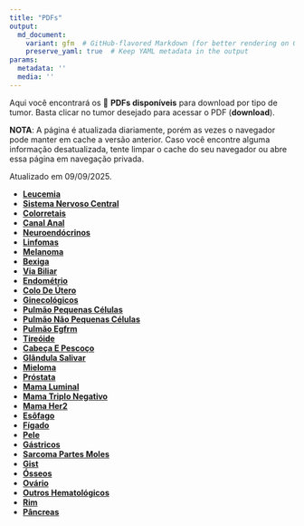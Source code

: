 ```yaml
---
title: "PDFs"
output: 
  md_document:
    variant: gfm  # GitHub-flavored Markdown (for better rendering on GitHub)
    preserve_yaml: true  # Keep YAML metadata in the output
params:
  metadata: ''
  media: ''
---
```


<script async src="https://scripts.simpleanalyticscdn.com/latest.js"></script>

Aqui você encontrará os 📝 **PDFs disponíveis** para download por tipo
de tumor. Basta clicar no tumor desejado para acessar o PDF
(**download**).

**NOTA**: A página é atualizada diariamente, porém as vezes o navegador
pode manter em cache a versão anterior. Caso você encontre alguma
informação desatualizada, tente limpar o cache do seu navegador ou abre
essa página em navegação privada.

Atualizado em 09/09/2025.

- [**Leucemia**](https://coeoralmeds-e768.restdb.io/media/68bfb8a4f63b80480026f3d3?download=true)
- [**Sistema Nervoso
  Central**](https://coeoralmeds-e768.restdb.io/media/68bfb8a6f63b80480026f3d7?download=true)
- [**Colorretais**](https://coeoralmeds-e768.restdb.io/media/68bfb8a9f63b80480026f3dc?download=true)
- [**Canal
  Anal**](https://coeoralmeds-e768.restdb.io/media/68bfb8abf63b80480026f3dd?download=true)
- [**Neuroendócrinos**](https://coeoralmeds-e768.restdb.io/media/68bfb8acf63b80480026f3df?download=true)
- [**Linfomas**](https://coeoralmeds-e768.restdb.io/media/68bfb8aef63b80480026f3e1?download=true)
- [**Melanoma**](https://coeoralmeds-e768.restdb.io/media/68bfb8aff63b80480026f3e3?download=true)
- [**Bexiga**](https://coeoralmeds-e768.restdb.io/media/68bfb8b1f63b80480026f3e5?download=true)
- [**Via
  Biliar**](https://coeoralmeds-e768.restdb.io/media/68bfb8b2f63b80480026f3e7?download=true)
- [**Endométrio**](https://coeoralmeds-e768.restdb.io/media/68bfb8b4f63b80480026f3e9?download=true)
- [**Colo De
  Útero**](https://coeoralmeds-e768.restdb.io/media/68bfb8b5f63b80480026f3eb?download=true)
- [**Ginecológicos**](https://coeoralmeds-e768.restdb.io/media/68bfb8b7f63b80480026f3ed?download=true)
- [**Pulmão Pequenas
  Células**](https://coeoralmeds-e768.restdb.io/media/68bfb8b8f63b80480026f3ef?download=true)
- [**Pulmão Não Pequenas
  Células**](https://coeoralmeds-e768.restdb.io/media/68bfb8baf63b80480026f3f1?download=true)
- [**Pulmão
  Egfrm**](https://coeoralmeds-e768.restdb.io/media/68bfb8bcf63b80480026f3f3?download=true)
- [**Tireóide**](https://coeoralmeds-e768.restdb.io/media/68bfb8bff63b80480026f3f7?download=true)
- [**Cabeça E
  Pescoço**](https://coeoralmeds-e768.restdb.io/media/68bfb8c0f63b80480026f3f9?download=true)
- [**Glândula
  Salivar**](https://coeoralmeds-e768.restdb.io/media/68bfb8c1f63b80480026f3fb?download=true)
- [**Mieloma**](https://coeoralmeds-e768.restdb.io/media/68bfb8c3f63b80480026f3fd?download=true)
- [**Próstata**](https://coeoralmeds-e768.restdb.io/media/68bfb8c5f63b80480026f403?download=true)
- [**Mama
  Luminal**](https://coeoralmeds-e768.restdb.io/media/68bfb8c8f63b80480026f407?download=true)
- [**Mama Triplo
  Negativo**](https://coeoralmeds-e768.restdb.io/media/68bfb8c9f63b80480026f409?download=true)
- [**Mama
  Her2**](https://coeoralmeds-e768.restdb.io/media/68bfb8cbf63b80480026f40b?download=true)
- [**Esôfago**](https://coeoralmeds-e768.restdb.io/media/68bfb8ccf63b80480026f40d?download=true)
- [**Fígado**](https://coeoralmeds-e768.restdb.io/media/68bfb8cef63b80480026f40f?download=true)
- [**Pele**](https://coeoralmeds-e768.restdb.io/media/68bfb8d0f63b80480026f411?download=true)
- [**Gástricos**](https://coeoralmeds-e768.restdb.io/media/68bfb8d2f63b80480026f414?download=true)
- [**Sarcoma Partes
  Moles**](https://coeoralmeds-e768.restdb.io/media/68bfb8d3f63b80480026f416?download=true)
- [**Gist**](https://coeoralmeds-e768.restdb.io/media/68bfb8d5f63b80480026f418?download=true)
- [**Ósseos**](https://coeoralmeds-e768.restdb.io/media/68bfb8d6f63b80480026f419?download=true)
- [**Ovário**](https://coeoralmeds-e768.restdb.io/media/68bfb8d8f63b80480026f41b?download=true)
- [**Outros
  Hematológicos**](https://coeoralmeds-e768.restdb.io/media/68bfb8d9f63b80480026f41d?download=true)
- [**Rim**](https://coeoralmeds-e768.restdb.io/media/68bfb8dbf63b80480026f41f?download=true)
- [**Pâncreas**](https://coeoralmeds-e768.restdb.io/media/68bfb8dcf63b80480026f421?download=true)

